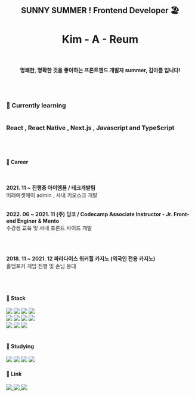 <div align="center">
<h2> SUNNY SUMMER ! Frontend Developer 🏖 
  <h1> Kim - A - Reum </h1> <br/>
  <h4> 명쾌한, 명확한 것을 좋아하는 프론트엔드 개발자 summer, 김아름 입니다! </h4>
  <br/><br/>
<div align = "left">
<h3> 📖  Currently learning <br/><br/><br/>
  React , React Native , Next.js , Javascript and TypeScript<br/><br/></h3>
<br/>

####  📍 Career
  <br/>
  <p> <b> 2021. 11 ~ 진행중 아이엠폼 / 테크개발팀 </b> <br/> 미래에셋페이 admin , 사내 키오스크 개발 <br/><br/></p>
  <p><b>2022. 06 ~ 2021. 11 (주) 딩코 / Codecamp Associate Instructor - Jr. Front-end Enginer & Mento</b><br/> 수강생 교육 및 사내 프론트 사이드 개발</p> <br/><br/>
 <p><b>2018. 11 ~ 2021. 12 파라다이스 워커힐 카지노 (외국인 전용 카지노) </b><br/> 홀덤포커 게임 진행 및 손님 응대 </p>  <br/>
<br/>

####  📍 Stack
<img src="https://img.shields.io/badge/JavaScript-F7DF1E?style=flat-square&logo=JavaScript&logoColor=white"/> 
<img src="https://img.shields.io/badge/TypeScript-3178C6?style=flat-square&logo=TypeScript&logoColor=white"/> 
<img src="https://img.shields.io/badge/HTML5-E34F26?style=flat-square&logo=HTML5&logoColor=white"/> 
<img src="https://img.shields.io/badge/CSS3-1572B6?style=flat-square&logo=CSS3&logoColor=white"/><br/>
<img src="https://img.shields.io/badge/React-61DAFB?style=flat-square&logo=React&logoColor=white"/> 
<img src="https://img.shields.io/badge/Next.js-000000?style=flat-square&logo=Next.js&logoColor=white"/> 
<img src="https://img.shields.io/badge/GraphQL-E10098?style=flat-square&logo=GraphQL&logoColor=white"/>
<img src="https://img.shields.io/badge/Apollo Client-311C87?style=flat-square&logo=Apollo GraphQL&logoColor=white"/><br/>
<img src="https://img.shields.io/badge/Axios-5A29E4?style=flat-square&logo=Axios&logoColor=white"/>
<img src="https://img.shields.io/badge/Redux-764ABC?style=flat-square&logo=Redux&logoColor=white"/>
<img src="https://img.shields.io/badge/Redux-Saga-999999?style=flat-square&logo=Redux-Saga&logoColor=white"/><br/>


<br/>
  
#### 📍 Studying
<img src="https://img.shields.io/badge/GCP-4285F4?style=flat-square&logo=Google Cloud&logoColor=white"/> 
<img src="https://img.shields.io/badge/AWS-232F3E?style=flat-square&logo=Amazon AWS&logoColor=white"/> 
<img src="https://img.shields.io/badge/Docker-2496ED?style=flat-square&logo=Docker&logoColor=white"/> 
<img src="https://img.shields.io/badge/React Native-61DAFB?style=flat-square&logo=React&logoColor=white"/>

<br/>
  
#### 📍  Link

<a href="https://summereumi.tistory.com/" target="_blank">
<img src="https://img.shields.io/badge/Tech Blog-09a5ed?style=flat-square"/> 
<a href="https://velog.io/@kimareum" target="_blank">
<img src="https://img.shields.io/badge/Til Blog-09a5ed?style=flat-square"/> 
<a href="mailto:mollyddong@gmail.com" target="_blank">
<img src="https://img.shields.io/badge/Gmail-BB001B?style=flat-square"/>
  
</div>
